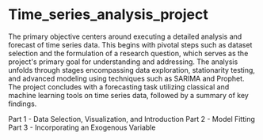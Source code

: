 # Time_series_analysis_project

The primary objective centers around executing a detailed analysis and forecast of time series data. This
begins with pivotal steps such as dataset selection and the formulation of a research question, which
serves as the project's primary goal for understanding and addressing. The analysis unfolds through
stages encompassing data exploration, stationarity testing, and advanced modeling using techniques
such as SARIMA and Prophet. The project concludes with a forecasting task utilizing classical and
machine learning tools on time series data, followed by a summary of key findings.

Part 1 - Data Selection, Visualization, and Introduction
Part 2 - Model Fitting
Part 3 - Incorporating an Exogenous Variable

